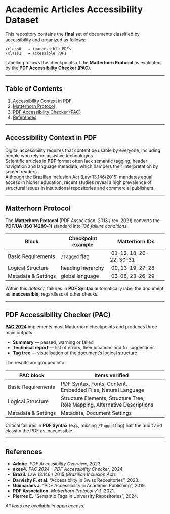 # Academic Articles Accessibility Dataset

This repository contains the **final** set of documents classified by accessibility and organized as follows:

```text
/class0   → inaccessible PDFs  
/class1   → accessible PDFs
```

Labelling follows the checkpoints of the **Matterhorn Protocol** as evaluated by the **PDF Accessibility Checker (PAC)**.

---

## Table of Contents
1. [Accessibility Context in PDF](#accessibility-context-in-pdf)  
2. [Matterhorn Protocol](#matterhorn-protocol)  
3. [PDF Accessibility Checker (PAC)](#pdf-accessibility-checker-pac)  
4. [References](#references)

---

## Accessibility Context in PDF

Digital accessibility requires that content be usable by everyone, including people who rely on assistive technologies.  
Scientific articles in **PDF** format often lack semantic tagging, header navigation and language metadata, which hampers their interpretation by screen readers.  
Although the Brazilian Inclusion Act (Law 13.146/2015) mandates equal access in higher education, recent studies reveal a high prevalence of structural issues in institutional repositories and commercial publishers.

---

## Matterhorn Protocol

The **Matterhorn Protocol** (PDF Association, 2013 / rev. 2021) converts the **PDF/UA (ISO 14289‑1)** standard into *136 failure conditions*:

| Block                | Checkpoint example | Matterhorn IDs |
|----------------------|--------------------|----------------|
| Basic Requirements   | `/Tagged` flag     | 01–12, 18, 20–22, 30–31 |
| Logical Structure    | heading hierarchy  | 09, 13–19, 27–28 |
| Metadata & Settings  | global language    | 03–08, 23–26, 29 |

Within this *dataset*, failures in **PDF Syntax** automatically label the document as **inaccessible**, regardless of other checks.

---

## PDF Accessibility Checker (PAC)

[**PAC 2024**](https://www.axes4.com/) implements most Matterhorn checkpoints and produces three main outputs:

* **Summary** — passed, warning or failed  
* **Technical report** — list of errors, their locations and fix suggestions  
* **Tag tree** — visualisation of the document’s logical structure  

The results are grouped into:

| PAC block            | Items verified                                                                |
|----------------------|-------------------------------------------------------------------------------|
| Basic Requirements   | PDF Syntax, Fonts, Content, Embedded Files, Natural Language                  |
| Logical Structure    | Structure Elements, Structure Tree, Role Mapping, Alternative Descriptions    |
| Metadata & Settings  | Metadata, Document Settings                                                   |

Critical failures in **PDF Syntax** (e.g., missing `/Tagged` flag) halt the audit and classify the PDF as inaccessible.

---

## References

- **Adobe.** *PDF Accessibility Overview*, 2023.  
- **axes4.** *PAC 2024 – PDF Accessibility Checker*, 2024.  
- **Brazil.** Law 13.146 / 2015 (*Brazilian Inclusion Act*).  
- **Darvishy F. et al.** “Accessibility in Swiss Repositories”, 2023.  
- **Guimarães J.** “PDF Accessibility in Academic Publishing”, 2019.  
- **PDF Association.** *Matterhorn Protocol* v1.1, 2021.  
- **Pierres E.** “Semantic Tags in University Repositories”, 2024.  

*All texts are available in open access.*
